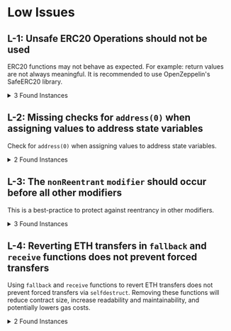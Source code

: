 # Low Issues

## L-1: Unsafe ERC20 Operations should not be used

ERC20 functions may not behave as expected. For example: return values are not always meaningful. It is recommended to use OpenZeppelin's SafeERC20 library.

<details><summary>3 Found Instances</summary>

- Found in src/managers/LockManager.sol [Line: 376](https://github.com/code-423n4/2024-05-munchables/blob/main/src/managers/LockManager.sol#L376)

  ```solidity
              token.transferFrom(_tokenOwner, address(this), _quantity);
  ```

- Found in src/managers/LockManager.sol [Line: 420](https://github.com/code-423n4/2024-05-munchables/blob/main/src/managers/LockManager.sol#L420)

  ```solidity
              payable(msg.sender).transfer(_quantity);
  ```

- Found in src/managers/LockManager.sol [Line: 423](https://github.com/code-423n4/2024-05-munchables/blob/main/src/managers/LockManager.sol#L423)

  ```solidity
              token.transfer(msg.sender, _quantity);
  ```

</details>

## L-2: Missing checks for `address(0)` when assigning values to address state variables

Check for `address(0)` when assigning values to address state variables.

<details><summary>2 Found Instances</summary>

- Found in src/managers/LockManager.sol [Line: 249](https://github.com/code-423n4/2024-05-munchables/blob/main/src/managers/LockManager.sol#L249)

  ```solidity
          playerSettings[msg.sender].lockDuration = uint32(_duration);
  ```

- Found in src/managers/LockManager.sol [Line: 265](https://github.com/code-423n4/2024-05-munchables/blob/main/src/managers/LockManager.sol#L265)

  ```solidity
                  lockedTokens[msg.sender][tokenContract].unlockTime =
  ```

</details>

## L-3: The `nonReentrant` `modifier` should occur before all other modifiers

This is a best-practice to protect against reentrancy in other modifiers.

<details><summary>3 Found Instances</summary>

- Found in src/managers/LockManager.sol [Line: 285](https://github.com/code-423n4/2024-05-munchables/blob/main/src/managers/LockManager.sol#L285)

  ```solidity
          nonReentrant
  ```

- Found in src/managers/LockManager.sol [Line: 306](https://github.com/code-423n4/2024-05-munchables/blob/main/src/managers/LockManager.sol#L306)

  ```solidity
          nonReentrant
  ```

- Found in src/managers/LockManager.sol [Line: 404](https://github.com/code-423n4/2024-05-munchables/blob/main/src/managers/LockManager.sol#L404)

  ```solidity
      ) external notPaused nonReentrant {
  ```

</details>

## L-4: Reverting ETH transfers in `fallback` and `receive` functions does not prevent forced transfers

Using `fallback` and `receive` functions to revert ETH transfers does not prevent forced transfers via `selfdestruct`. Removing these functions will reduce contract size, increase readability and maintainability, and potentially lowers gas costs.

<details><summary>2 Found Instances</summary>
- Found in src/managers/LockManager.sol [Line: 89](https://github.com/code-423n4/2024-05-munchables/blob/main/src/managers/LockManager.sol#L89)

```solidity
    fallback() external payable {
        revert LockManagerInvalidCallError();
    }
```

- Found in src/managers/LockManager.sol [Line: 93](https://github.com/code-423n4/2024-05-munchables/blob/main/src/managers/LockManager.sol#L93)

```solidity
        receive() external payable {
        revert LockManagerInvalidCallError();
    }
```

</details>